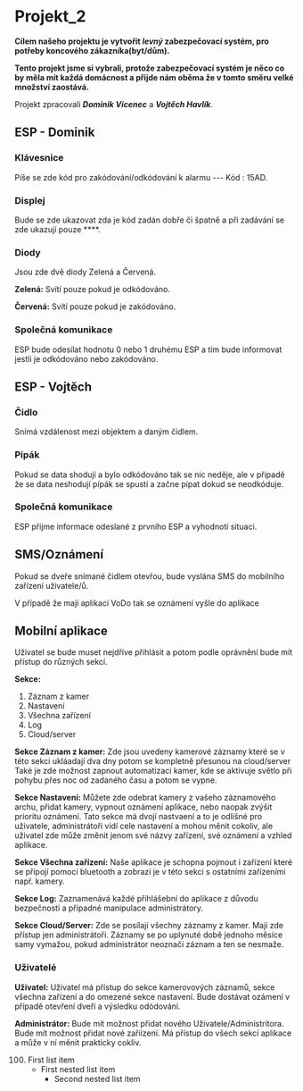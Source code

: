 # Projekt_2

**Cílem našeho projektu je vytvořit _levný_ zabezpečovací systém, pro potřeby koncového zákazníka(byt/dům).**

**Tento projekt jsme si vybrali, protože zabezpečovací systém je něco co by měla mít každá domácnost a přijde nám oběma že v tomto směru velké množství zaostává.**

Projekt zpracovali **_Dominik Vicenec_** a **_Vojtěch Havlík_**.

## ESP - Dominik
### Klávesnice
Píše se zde kód pro zakódování/odkódování k alarmu --- Kód : 15AD.
### Displej
Bude se zde ukazovat zda je kód zadán dobře či špatně a při zadávání se zde ukazují pouze ****.
### Diody
Jsou zde dvě diody Zelená a Červená.

**Zelená:** Svítí pouze pokud je odkódováno.

**Červená:** Svítí pouze pokud je zakódováno.
### Společná komunikace
ESP bude odesílat hodnotu 0 nebo 1 druhému ESP a tím bude informovat jestli je odkódováno nebo zakódováno.
## ESP - Vojtěch
### Čidlo
Snímá vzdálenost mezi objektem a daným čidlem.
### Pípák
Pokud se data shodují a bylo odkódováno tak se nic neděje, ale v případě že se data neshodují pípák se spustí a začne pípat dokud se neodkóduje.
### Společná komunikace
ESP přijme informace odeslané z prvního ESP a vyhodnotí situaci.
## SMS/Oznámení
Pokud se dveře snímané čidlem otevřou, bude vyslána SMS do mobilního zařízení uživatele/ů.

V případě že mají aplikaci VoDo tak se oznámení vyšle do aplikace
## Mobilní aplikace 
Uživatel se bude muset nejdříve přihlásit a potom podle oprávnění bude mít přístup do různých sekcí.
       
**Sekce:**

1. Záznam z kamer
2. Nastavení
3. Všechna zařízení
4. Log
5. Cloud/server
      
**Sekce Záznam z kamer:** Zde jsou uvedeny kamerové záznamy které se v této sekci ukláadají dva dny potom se kompletně přesunou na cloud/server
                          Také je zde možnost zapnout automatizaci kamer, kde se aktivuje světlo při pohybu přes noc od zadaného času a potom se vypne.
              
**Sekce Nastavení:** Můžete zde odebrat kamery z vašeho záznamového archu, přidat kamery, vypnout oznámení aplikace, nebo naopak zvýšit prioritu oznámení.
 Tato sekce má dvojí nastvaení a to je odlišné pro uživatele, administrátoři vidí cele nastavení a mohou měnit cokoliv, ale uživatel zde může změnit jenom své názvy zařízení, své oznámení a vzhled aplikace.

**Sekce Všechna zařízení:** Naše aplikace je schopna pojmout i zařízení které se připojí pomocí bluetooth a zobrazí je v této sekci s ostatními zařízeními např. kamery.

**Sekce Log:** Zaznamenává každé přihlášební do aplikace z důvodu bezpečnosti a případné manipulace administrátory.

**Sekce Cloud/Server:** Zde se posílají všechny záznamy z kamer.
Mají zde přístup jen administrátoři.
Záznamy se po uplynuté době jednoho měsíce samy vymažou, pokud administrátor neoznačí záznam a ten se nesmaže.
### Uživatelé
**Uživatel:** Uživatel má přístup do sekce kamerovových záznamů, sekce všechna zařízení a do omezené sekce nastavení. 
              Bude dostávat ozámení v případě otevření dveří a výsledku odódování.

              

**Administrátor:** Bude mít možnost přidat nového Uživatele/Administrítora.
                   Bude mít možnost přidat nové zařiízení.
                   Má přístup do všech sekcí aplikace a může v ní měnit prakticky cokliv.
               
100. First list item
       - First nested list item
         - Second nested list item
